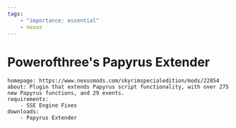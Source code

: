 ```yaml
---
tags:
    - "importance: essential"
    - nexus
---
```


# Powerofthree's Papyrus Extender

```project_info
homepage: https://www.nexusmods.com/skyrimspecialedition/mods/22854
about: Plugin that extends Papyrus script functionality, with over 275 new Papyrus functions, and 29 events.
requirements:
    - SSE Engine Fixes
downloads:
    - Papyrus Extender
```
